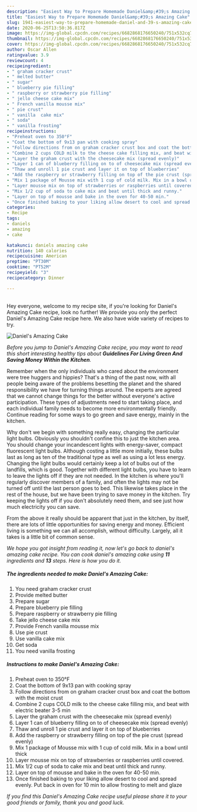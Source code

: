 ```yaml
---
description: "Easiest Way to Prepare Homemade Daniel&amp;#39;s Amazing Cake"
title: "Easiest Way to Prepare Homemade Daniel&amp;#39;s Amazing Cake"
slug: 1941-easiest-way-to-prepare-homemade-daniel-and-39-s-amazing-cake
date: 2020-06-25T13:50:36.817Z
image: https://img-global.cpcdn.com/recipes/6682868176650240/751x532cq70/daniels-amazing-cake-recipe-main-photo.jpg
thumbnail: https://img-global.cpcdn.com/recipes/6682868176650240/751x532cq70/daniels-amazing-cake-recipe-main-photo.jpg
cover: https://img-global.cpcdn.com/recipes/6682868176650240/751x532cq70/daniels-amazing-cake-recipe-main-photo.jpg
author: Oscar Allen
ratingvalue: 3.9
reviewcount: 4
recipeingredient:
- " graham cracker crust"
- " melted butter"
- " sugar"
- " blueberry pie filling"
- " raspberry or strawberry pie filling"
- " jello cheese cake mix"
- " French vanilla mousse mix"
- " pie crust"
- " vanilla  cake mix"
- " soda"
- " vanilla frosting"
recipeinstructions:
- "Preheat oven to 350°F"
- "Coat the bottom of 9x13 pan with cooking spray"
- "Follow directions from on graham cracker crust box and coat the bottom with the moist crust"
- "Combine 2 cups COLD milk to the cheese cake filling mix, and beat with electric beater 3-5 min"
- "Layer the graham crust with the cheesecake mix (spread evenly)"
- "Layer 1 can of blueberry filling on to of cheesecake mix (spread evenly)"
- "Thaw and unroll 1 pie crust and layer it on top of blueberries"
- "Add the raspberry or strawberry filling on top of the pie crust (spread evenly)"
- "Mix 1 package of Mousse mix with 1 cup of cold milk. Mix in a bowl until thick"
- "Layer mousse mix on top of strawberries or raspberries until covered."
- "Mix 1/2 cup of soda to cake mix and beat until thick and runny."
- "Layer on top of mousse and bake in the oven for 40-50 min."
- "Once finished baking to your liking allow desert to cool and spread evenly. Put back in oven for 10 min to allow frosting to melt and glaze"
categories:
- Recipe
tags:
- daniels
- amazing
- cake

katakunci: daniels amazing cake 
nutrition: 140 calories
recipecuisine: American
preptime: "PT30M"
cooktime: "PT52M"
recipeyield: "3"
recipecategory: Dinner

---
```

<br>
Hey everyone, welcome to my recipe site, if you're looking for Daniel&#39;s Amazing Cake recipe, look no further! We provide you only the perfect Daniel&#39;s Amazing Cake recipe here. We also have wide variety of recipes to try.
<br>


![Daniel&#39;s Amazing Cake](https://img-global.cpcdn.com/recipes/6682868176650240/751x532cq70/daniels-amazing-cake-recipe-main-photo.jpg)

<i>Before you jump to Daniel&#39;s Amazing Cake recipe, you may want to read this short interesting healthy tips about 
<strong>Guidelines For Living Green And Saving Money Within the Kitchen</strong>.</i>
</br>

Remember when the only individuals who cared about the environment were tree huggers and hippies? That's a thing of the past now, with all people being aware of the problems besetting the planet and the shared responsibility we have for turning things around. The experts are agreed that we cannot change things for the better without everyone's active participation. These types of adjustments need to start taking place, and each individual family needs to become more environmentally friendly. Continue reading for some ways to go green and save energy, mainly in the kitchen.

Why don't we begin with something really easy, changing the particular light bulbs. Obviously you shouldn't confine this to just the kitchen area. You should change your incandescent lights with energy-saver, compact fluorescent light bulbs. Although costing a little more initially, these bulbs last as long as ten of the traditional type as well as using a lot less energy. Changing the light bulbs would certainly keep a lot of bulbs out of the landfills, which is good. Together with different light bulbs, you have to learn to leave the lights off if they are not needed. In the kitchen is where you'll regularly discover members of a family, and often the lights may not be turned off until the last person goes to bed. This likewise takes place in the rest of the house, but we have been trying to save money in the kitchen. Try keeping the lights off if you don't absolutely need them, and see just how much electricity you can save.

From the above it really should be apparent that just in the kitchen, by itself, there are lots of little opportunities for saving energy and money. Efficient living is something we can all accomplish, without difficulty. Largely, all it takes is a little bit of common sense.


<i>We hope you got insight from reading it, now let's go back to daniel&#39;s amazing cake recipe. You can cook daniel&#39;s amazing cake using <strong>11</strong> ingredients and <strong>13</strong> steps. Here is how you do it.
</i>

##### The ingredients needed to make Daniel&#39;s Amazing Cake:

1. You need  graham cracker crust
1. Provide  melted butter
1. Prepare  sugar
1. Prepare  blueberry pie filling
1. Prepare  raspberry or strawberry pie filling
1. Take  jello cheese cake mix
1. Provide  French vanilla mousse mix
1. Use  pie crust
1. Use  vanilla  cake mix
1. Get  soda
1. You need  vanilla frosting


##### Instructions to make Daniel&#39;s Amazing Cake:

1. Preheat oven to 350°F
1. Coat the bottom of 9x13 pan with cooking spray
1. Follow directions from on graham cracker crust box and coat the bottom with the moist crust
1. Combine 2 cups COLD milk to the cheese cake filling mix, and beat with electric beater 3-5 min
1. Layer the graham crust with the cheesecake mix (spread evenly)
1. Layer 1 can of blueberry filling on to of cheesecake mix (spread evenly)
1. Thaw and unroll 1 pie crust and layer it on top of blueberries
1. Add the raspberry or strawberry filling on top of the pie crust (spread evenly)
1. Mix 1 package of Mousse mix with 1 cup of cold milk. Mix in a bowl until thick
1. Layer mousse mix on top of strawberries or raspberries until covered.
1. Mix 1/2 cup of soda to cake mix and beat until thick and runny.
1. Layer on top of mousse and bake in the oven for 40-50 min.
1. Once finished baking to your liking allow desert to cool and spread evenly. Put back in oven for 10 min to allow frosting to melt and glaze


<i>If you find this Daniel&#39;s Amazing Cake recipe useful please share it to your good friends or family, thank you and good luck.</i>
